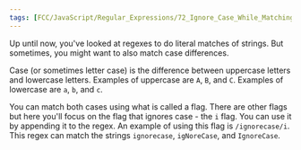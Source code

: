 ```yaml
---
tags: [FCC/JavaScript/Regular_Expressions/72_Ignore_Case_While_Matching]
---
```

Up until now, you've looked at regexes to do literal matches of strings. But sometimes, you might want to also match case differences.

Case (or sometimes letter case) is the difference between uppercase letters and lowercase letters. Examples of uppercase are `A`, `B`, and `C`. Examples of lowercase are `a`, `b`, and `c`.

You can match both cases using what is called a flag. There are other flags but here you'll focus on the flag that ignores case - the `i` flag. You can use it by appending it to the regex. An example of using this flag is `/ignorecase/i`. This regex can match the strings `ignorecase`, `igNoreCase`, and `IgnoreCase`.
